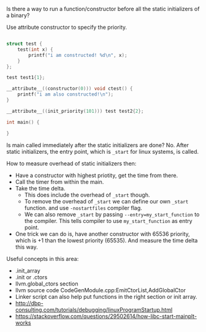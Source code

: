 Is there a way to run a function/constructor before all the static initializers of a binary?

Use attribute constructor to specify the priority.

```c

struct test {
    test(int x) {
        printf("i am constructed! %d\n", x);
    }
};

test test1{1};

__attribute__((constructor(0))) void ctest() {
    printf("i am also constructed!\n");
}

__attribute__((init_priority(101))) test test2{2};

int main() {

}
```

Is main called immediately after the static initializers are done?
No. After static initializers, the entry point, which is `_start` for linux systems, is called.

How to measure overhead of static initializers then:
- Have a constructor with highest priotity, get the time from there.
- Call the timer from within the main.
- Take the time delta.
  - This does include the overhead of `_start` though.
  - To remove the overhead of `_start` we can define our own `_start` function. and use `-nostartfiles` compiler flag.
  - We can also remove `_start` by passing `--entry=my_start_function` to the compiler. This tells compiler to use `my_start_function` as entry point.
- One trick we can do is, have another constructor with 65536 priority, which is +1 than the lowest priority (65535). And measure the time delta this way.

Useful concepts in this area:
- .init_array
- .init or .ctors
- llvm.global_ctors section
- llvm source code CodeGenModule.cpp:EmitCtorList,AddGlobalCtor
- Linker script can also help put functions in the right section or init array.
- http://dbp-consulting.com/tutorials/debugging/linuxProgramStartup.html
- https://stackoverflow.com/questions/29502614/how-libc-start-mainplt-works
